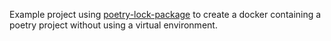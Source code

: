 Example project using [poetry-lock-package](https://pypi.org/project/poetry-lock-package/) to create a docker containing a poetry project without using a virtual environment.